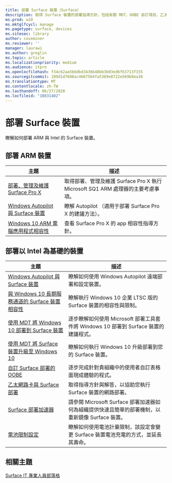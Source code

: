 ```yaml
---
title: 部署 Surface 裝置（Surface）
description: 取得 Surface 裝置的部署指導方針，包括有關 MDT、OOBE 自訂項目、乙太網路卡與 Surface Deployment Accelerator 的資訊。
ms.prod: w10
ms.mktglfcycl: manage
ms.pagetype: surface, devices
ms.sitesec: library
author: coveminer
ms.reviewer: ''
manager: laurawi
ms.author: greglin
ms.topic: article
ms.localizationpriority: medium
ms.audience: itpro
ms.openlocfilehash: f34c62aa5b6dbd3436648bb3b03ed6f63713f155
ms.sourcegitcommit: 109d1d7608ac4667564fa5369e8722e569b8ea36
ms.translationtype: MT
ms.contentlocale: zh-TW
ms.lasthandoff: 06/27/2020
ms.locfileid: "10831402"
---
```

# 部署 Surface 裝置

瞭解如何部署 ARM 與 Intel 的 Surface 裝置。

## 部署 ARM 裝置

| 主題 | 描述 |
| --- | --- |
| [部署、管理及維護 Surface Pro X](surface-pro-arm-app-management.md) | 取得部署、管理及維護 Surface Pro X 執行 Microsoft SQ1 ARM 處理器的主要考慮事項。 |
| [Windows Autopilot 與 Surface 裝置](windows-autopilot-and-surface-devices.md) | 瞭解 Autopilot （適用于部署 Surface Pro X 的建議方法）。 |
| [Windows 10 ARM 電腦應用程式相容性](surface-pro-arm-app-performance.md) | 查看 Surface Pro X 的 app 相容性指導方針。 |


## 部署以 Intel 為基礎的裝置 

| 主題 | 描述 |
| --- | --- |
| [Windows Autopilot 與 Surface 裝置](windows-autopilot-and-surface-devices.md) | 瞭解如何使用 Windows Autopilot 遠端部署和設定裝置。 |
| [與 Windows 10 長期服務通道的 Surface 裝置相容性](surface-device-compatibility-with-windows-10-ltsc.md) | 瞭解執行 Windows 10 企業 LTSC 版的 Surface 裝置的相容性與限制。 |
| [使用 MDT 將 Windows 10 部署到 Surface 裝置](deploy-windows-10-to-surface-devices-with-mdt.md) | 逐步瞭解如何使用 Microsoft 部署工具套件將 Windows 10 部署到 Surface 裝置的建議程式。|
| [使用 MDT 將 Surface 裝置升級至 Windows 10](upgrade-surface-devices-to-windows-10-with-mdt.md)| 瞭解如何執行 Windows 10 升級部署到您的 Surface 裝置。 |
| [自訂 Surface 部署的 OOBE](customize-the-oobe-for-surface-deployments.md)| 逐步完成針對貴組織中的使用者自訂表格面現成體驗的程式。|
| [乙太網路卡與 Surface 部署](ethernet-adapters-and-surface-device-deployment.md)| 取得指導方針與解答，以協助您執行 Surface 裝置的網路部署。|
| [Surface 部署加速器](microsoft-surface-deployment-accelerator.md)| 請參閱 Microsoft Surface 部署加速器如何為組織提供快速且簡單的部署機制，以重新鏡像 Surface 裝置。 |
[電池限制設定](battery-limit.md) | 瞭解如何使用電池計量限制，該設定會變更 Surface 裝置電池充電的方式，並延長其壽命。

## 相關主題

[Surface IT 專業人員部落格](https://techcommunity.microsoft.com/t5/Surface-IT-Pro-Blog/bg-p/SurfaceITPro)

